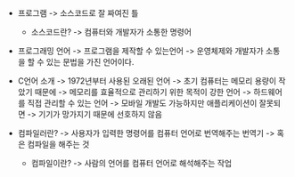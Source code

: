 
- 프로그램
	-> 소스코드로 잘 짜여진 틀
	 - 소스코드란?
		-> 컴퓨터와 개발자가 소통한 명령어

- 프로그래밍 언어
	-> 프로그램을 제작할 수 있는언어
	-> 운영체제와 개발자가 소통을 할 수 있는 문법을 가진 언어이다.

- C언어 소개
	-> 1972년부터 사용된 오래된 언어
	-> 초기 컴퓨터는 메모리 용량이 작았기 때문에
	-> 메모리를 효율적으로 관리하기 위한 목적이 강한 언어
	-> 하드웨어를 직접 관리할 수 있는 언어
	-> 모바일 개발도 가능하지만 애플리케이션이 잘못되면
	-> 기기가 망가지기 때문에 선호하지 않음

- 컴파일러란?
	-> 사용자가 입력한 명령어를 컴퓨터 언어로 번역해주는 번역기 
	-> 혹은 컴파일을 해주는 것
	-  컴파일이란?
	    -> 사람의 언어를 컴퓨터 언어로 해석해주는 작업